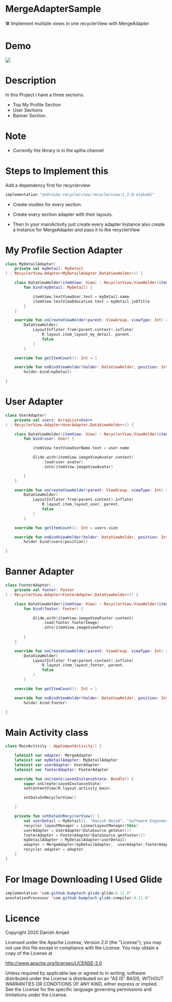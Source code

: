 # MergeAdapterSample
🛠 Implement multiple views in one recyclerView with MergeAdapter 

# Demo
![](result.gif)

# Description

In this Project I have a three sectoins.

* Top My Profile Section
* User Sections
* Banner Section.

# Note

* Currently the library is in the aplha channel

# Steps to Implement this

Add a dependency first for recyclerview
``` Java
implementation "androidx.recyclerview:recyclerview:1.2.0-alpha02"
```

* Create modles for every section.

* Create every section adapter with their layouts.

* Then In your mainActivity just create every adapter Instance also create a Instance for MergeAdapter and pass it to the recyclerView

# My Profile Section Adapter

``` Kotlin
class MyDetailAdapter(
    private val myDetail: MyDetail
) : RecyclerView.Adapter<MyDetailAdapter.DataViewHolder>() {

    class DataViewHolder(itemView: View) : RecyclerView.ViewHolder(itemView) {
        fun bind(myDetail: MyDetail) {

            itemView.textViewUser.text = myDetail.name
            itemView.textViewEducation.text = myDetail.jobTitle
        }
    }

    override fun onCreateViewHolder(parent: ViewGroup, viewType: Int) =
        DataViewHolder(
            LayoutInflater.from(parent.context).inflate(
                R.layout.item_layout_my_detail, parent,
                false
            )
        )

    override fun getItemCount(): Int = 1

    override fun onBindViewHolder(holder: DataViewHolder, position: Int) =
        holder.bind(myDetail)

}
```
# User Adapter

``` Kotlin
class UserAdapter(
    private val users: ArrayList<User>
) : RecyclerView.Adapter<UserAdapter.DataViewHolder>() {

    class DataViewHolder(itemView: View) : RecyclerView.ViewHolder(itemView) {
        fun bind(user: User) {

            itemView.textViewUserName.text = user.name

            Glide.with(itemView.imageViewAvatar.context)
                .load(user.avatar)
                .into(itemView.imageViewAvatar)

        }
    }

    override fun onCreateViewHolder(parent: ViewGroup, viewType: Int) =
        DataViewHolder(
            LayoutInflater.from(parent.context).inflate(
                R.layout.item_layout_user, parent,
                false
            )
        )

    override fun getItemCount(): Int = users.size

    override fun onBindViewHolder(holder: DataViewHolder, position: Int) =
        holder.bind(users[position])

}
```

# Banner Adapter

``` Kotlin
class FooterAdapter(
    private val footer: Footer
) : RecyclerView.Adapter<FooterAdapter.DataViewHolder>() {

    class DataViewHolder(itemView: View) : RecyclerView.ViewHolder(itemView) {
        fun bind(footer: Footer) {

            Glide.with(itemView.imageViewFooter.context)
                .load(footer.footerImage)
                .into(itemView.imageViewFooter)
            
        }
    }

    override fun onCreateViewHolder(parent: ViewGroup, viewType: Int) =
        DataViewHolder(
            LayoutInflater.from(parent.context).inflate(
                R.layout.item_layout_footer, parent,
                false
            )
        )

    override fun getItemCount(): Int = 1

    override fun onBindViewHolder(holder: DataViewHolder, position: Int) =
        holder.bind(footer)

}
```
# Main Activity class

``` Kotlin
class MainActivity : AppCompatActivity() {

    lateinit var adapter: MergeAdapter
    lateinit var myDetailAdapter: MyDetailAdapter
    lateinit var userAdapter: UserAdapter
    lateinit var footerAdapter: FooterAdapter

    override fun onCreate(savedInstanceState: Bundle?) {
        super.onCreate(savedInstanceState)
        setContentView(R.layout.activity_main)

        setDataInRecyclerView()

    }

    private fun setDataInRecyclerView() {
        val userDetail = MyDetail(1, "Danish Amjad", "Software Engineer Android Developer")
        recycler.layoutManager = LinearLayoutManager(this)
        userAdapter = UserAdapter(DataSource.getUser())
        footerAdapter = FooterAdapter(DataSource.getFooter())
        myDetailAdapter = MyDetailAdapter(userDetail)
        adapter = MergeAdapter(myDetailAdapter,  userAdapter,footerAdapter)
        recycler.adapter = adapter
    }
}
```

# For Image Downloading I Used Glide

``` Java
implementation 'com.github.bumptech.glide:glide:4.11.0'
annotationProcessor 'com.github.bumptech.glide:compiler:4.11.0'
```

# Licence
Copyright 2020 Danish Amjad

Licensed under the Apache License, Version 2.0 (the "License"); you may not use this file except in compliance with the License. You may obtain a copy of the License at

http://www.apache.org/licenses/LICENSE-2.0

Unless required by applicable law or agreed to in writing, software distributed under the License is distributed on an "AS IS" BASIS, WITHOUT WARRANTIES OR CONDITIONS OF ANY KIND, either express or implied. See the License for the specific language governing permissions and limitations under the License.
